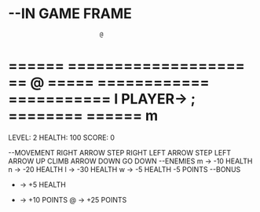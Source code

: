 
--IN GAME FRAME
========================================
                              @
   ======       =================== ==
                       @
   ===== ============  ===========
          l            PLAYER-> ;
   ========                    ======
               m
========================================
LEVEL: 2      HEALTH: 100       SCORE: 0

--MOVEMENT
RIGHT ARROW           STEP RIGHT
LEFT ARROW            STEP LEFT
ARROW UP              CLIMB
ARROW DOWN            GO DOWN
--ENEMIES
m   -> -10 HEALTH
n   -> -20 HEALTH
l   -> -30 HEALTH
w   -> -5 HEALTH -5 POINTS
--BONUS
+   -> +5 HEALTH
*   -> +10 POINTS
@   -> +25 POINTS

